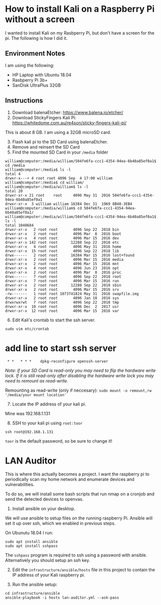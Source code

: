 # How to install Kali on a Raspberry Pi without a screen
I wanted to install Kali on my Rasbperry Pi, but don't have a screen for the pi.
The following is how I did it.

## Environment Notes
I am using the following:
* HP Laptop with Ubuntu 18.04
* Rasbperry Pi 3b+
* SanDisk UltraPlus 32GB

## Instructions
1. Download balenaEtcher: https://www.balena.io/etcher/
2. Download StickyFingers Kali Pi: https://whitedome.com.au/re4son/sticky-fingers-kali-pi/

This is about 8 GB.  I am using a 32GB microSD card.

3. Flash kali pi to the SD Card using balenaEtcher.
4. Remove and reinsert the SD Card
5. Find the mounted SD Card in your `/media` folder

```
william@computer:/media/william/504fe6fa-ccc1-4354-94ea-6b40a85ef0a1$ cd /media
william@computer:/media$ ls -l
total 4
drwxr-x---+ 4 root root 4096 Sep  4 17:00 william
william@computer:/media$ cd william/
william@computer:/media/william$ ls -l
total 20
drwxr-xr-x 21 root    root     4096 May 31  2016 504fe6fa-ccc1-4354-94ea-6b40a85ef0a1
drwxr-xr-x  3 william william 16384 Dec 31  1969 8B48-3EB4
william@computer:/media/william$ cd 504fe6fa-ccc1-4354-94ea-6b40a85ef0a1/
william@computer:/media/william/504fe6fa-ccc1-4354-94ea-6b40a85ef0a1$ ls -l
total 1048684
drwxr-xr-x   2 root root       4096 Sep 22  2018 bin
drwxr-xr-x   2 root root       4096 Mar  8  2016 boot
drwxr-xr-x   4 root root       4096 Mar 15  2016 dev
drwxr-xr-x 142 root root      12288 Sep 22  2018 etc
drwxr-xr-x   4 root root       4096 May 31  2016 home
drwxr-xr-x  15 root root       4096 Sep 22  2018 lib
drwx------   2 root root      16384 Mar 15  2016 lost+found
drwxr-xr-x   2 root root       4096 Mar 15  2016 media
drwxr-xr-x   2 root root       4096 Mar 15  2016 mnt
drwxr-xr-x   4 root root       4096 Jun 23  2016 opt
drwxr-xr-x   2 root root       4096 Mar  8  2016 proc
drwx------   7 root root       4096 Sep 22  2018 root
drwxr-xr-x   7 root root       4096 Mar 15  2016 run
drwxr-xr-x   2 root root      12288 Sep 22  2018 sbin
drwxr-xr-x   2 root root       4096 Mar 15  2016 srv
-rw-------   1 root root 1073741824 May 31  2016 swapfile.img
drwxr-xr-x   2 root root       4096 Jan 18  2016 sys
drwxrwxrwt   7 root root       4096 Sep 22  2018 tmp
drwxr-xr-x  10 root root       4096 Dec  2  2017 usr
drwxr-xr-x  12 root root       4096 Mar 15  2016 var
```

6. Edit Kali's crontab to start the ssh server.

```
sudo vim etc/crontab
```

# add line to start ssh server

```
 * *   * * *    dpkg-reconfigure openssh-server
```

*Note: if your SD Card is read-only you may need to flip the hardware write
lock.  If it is still read-only after disabling the hardware write lock you
may need to remount as read-write.*

Remounting as read-write (only if neccesary):
`sudo mount -o remount,rw '/media/your mount location'`

7. Locate the IP address of your kali pi.

Mine was 192.168.1.131

8. SSH to your kali pi using `root:toor`

`ssh root@192.168.1.131`

`toor` is the default password, so be sure to change it!


# LAN Auditor
This is where this actually becomes a project. I want the raspberry pi to periodically scan my home network and enumerate devices and vulnerabilities.

To do so, we will install some bash scripts that run nmap on a cronjob and send the detected devices to openvas.

1. Install ansible on your desktop.

We will use ansible to setup files on the running raspberry Pi.  Ansible will set it up over ssh, which we enabled in previous steps.

On Ubunutu 18.04 I run:
```
sudo apt install ansible
sudo apt install sshpass
```

The `sshpass` program is required to ssh using a password with ansible.  
Alternatively you should setup an ssh key.

2. Edit the `infrastructure/ansible/hosts` file in this project to contain the IP address of your Kali raspberry pi.

3. Run the ansible setup:

```
cd infrastructure/ansible
ansible-playbook -i hosts lan-auditor.yml --ask-pass
```
